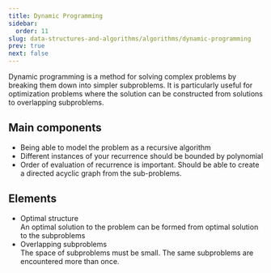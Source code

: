 ```yaml
---
title: Dynamic Programming
sidebar:
  order: 11
slug: data-structures-and-algorithms/algorithms/dynamic-programming
prev: true
next: false
---
```


Dynamic programming is a method for solving complex problems by breaking them down into simpler subproblems. It is particularly useful for optimization problems where the solution can be constructed from solutions to overlapping subproblems.

## Main components

- Being able to model the problem as a recursive algorithm
- Different instances of your recurrence should be bounded by polynomial
- Order of evaluation of recurrence is important. Should be able to create a directed acyclic graph from the sub-problems.

## Elements

- Optimal structure   
  An optimal solution to the problem can be formed from optimal solution to the subproblems
- Overlapping subproblems   
  The space of subproblems must be small. The same subproblems are encountered more than once.
